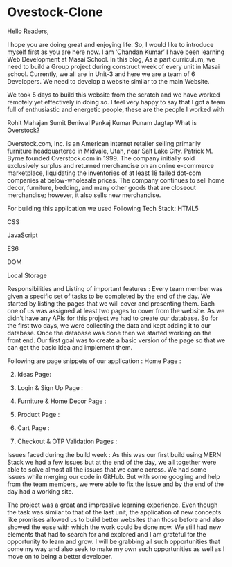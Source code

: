 # Ovestock-Clone
Hello Readers,

I hope you are doing great and enjoying life. So, I would like to introduce myself first as you are here now. I am ‘Chandan Kumar’ I have been learning Web Development at Masai School. In this blog, As a part curriculum, we need to build a Group project during construct week of every unit in Masai school. Currently, we all are in Unit-3 and here we are a team of 6 Developers. We need to develop a website similar to the main Website.

We took 5 days to build this website from the scratch and we have worked remotely yet effectively in doing so. I feel very happy to say that I got a team full of enthusiastic and energetic people, these are the people I worked with

Rohit Mahajan
Sumit Beniwal
Pankaj Kumar
Punam Jagtap
What is Overstock?

Overstock.com, Inc. is an American internet retailer selling primarily furniture headquartered in Midvale, Utah, near Salt Lake City. Patrick M. Byrne founded Overstock.com in 1999. The company initially sold exclusively surplus and returned merchandise on an online e-commerce marketplace, liquidating the inventories of at least 18 failed dot-com companies at below-wholesale prices. The company continues to sell home decor, furniture, bedding, and many other goods that are closeout merchandise; however, it also sells new merchandise.

For building this application we used Following Tech Stack:
HTML5

CSS

JavaScript

ES6

DOM

Local Storage

Responsibilities and Listing of important features :
Every team member was given a specific set of tasks to be completed by the end of the day. We started by listing the pages that we will cover and presenting them. Each one of us was assigned at least two pages to cover from the website. As we didn’t have any APIs for this project we had to create our database. So for the first two days, we were collecting the data and kept adding it to our database. Once the database was done then we started working on the front end. Our first goal was to create a basic version of the page so that we can get the basic idea and implement them.

Following are page snippets of our application :
Home Page :



2. Ideas Page:



3. Login & Sign Up Page :


4. Furniture & Home Decor Page :



5. Product Page :


6. Cart Page :


7. Checkout & OTP Validation Pages :




Issues faced during the build week :
As this was our first build using MERN Stack we had a few issues but at the end of the day, we all together were able to solve almost all the issues that we came across. We had some issues while merging our code in GitHub. But with some googling and help from the team members, we were able to fix the issue and by the end of the day had a working site.

The project was a great and impressive learning experience. Even though the task was similar to that of the last unit, the application of new concepts like promises allowed us to build better websites than those before and also showed the ease with which the work could be done now. We still had new elements that had to search for and explored and I am grateful for the opportunity to learn and grow. I will be grabbing all such opportunities that come my way and also seek to make my own such opportunities as well as I move on to being a better developer.
